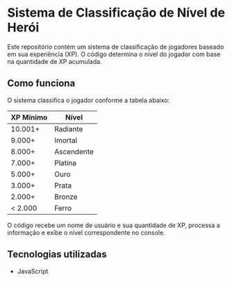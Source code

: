 # Sistema de Classificação de Nível de Herói

Este repositório contém um sistema de classificação de jogadores baseado em sua experiência (XP). O código determina o nível do jogador com base na quantidade de XP acumulada.

## Como funciona

O sistema classifica o jogador conforme a tabela abaixo:

| XP Mínimo | Nível       |
|-----------|------------|
| 10.001+   | Radiante   |
| 9.000+    | Imortal    |
| 8.000+    | Ascendente |
| 7.000+    | Platina    |
| 5.000+    | Ouro       |
| 3.000+    | Prata      |
| 2.000+    | Bronze     |
| < 2.000   | Ferro      |

O código recebe um nome de usuário e sua quantidade de XP, processa a informação e exibe o nível correspondente no console.

## Tecnologias utilizadas  
- JavaScript  

